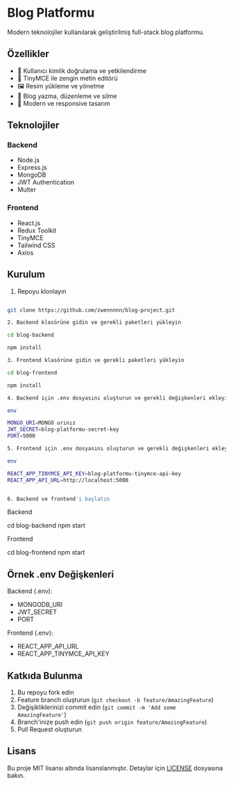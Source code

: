 # Blog Platformu

Modern teknolojiler kullanılarak geliştirilmiş full-stack blog platformu.

## Özellikler

- 🔐 Kullanıcı kimlik doğrulama ve yetkilendirme
- 📝 TinyMCE ile zengin metin editörü
- 🖼️ Resim yükleme ve yönetme
- 💬 Blog yazma, düzenleme ve silme
- 🎨 Modern ve responsive tasarım

## Teknolojiler

### Backend
- Node.js
- Express.js
- MongoDB
- JWT Authentication
- Multer

### Frontend
- React.js
- Redux Toolkit
- TinyMCE
- Tailwind CSS
- Axios

## Kurulum

1. Repoyu klonlayın

```bash 

git clone https://github.com/zwennnnn/blog-project.git

2. Backend klasörüne gidin ve gerekli paketleri yükleyin

cd blog-backend

npm install

3. Frontend klasörüne gidin ve gerekli paketleri yükleyin

cd blog-frontend    

npm install

4. Backend için .env dosyasını oluşturun ve gerekli değişkenleri ekleyin

env

MONGO_URI=MONGO urınız
JWT_SECRET=blog-platformu-secret-key
PORT=5000

5. Frontend için .env dosyasını oluşturun ve gerekli değişkenleri ekleyin

env 

REACT_APP_TINYMCE_API_KEY=blog-platformu-tinymce-api-key
REACT_APP_API_URL=http://localhost:5000


6. Backend ve frontend'i başlatın

```

Backend

cd blog-backend
npm start

Frontend

cd blog-frontend
npm start


## Örnek .env Değişkenleri

Backend (.env):
- MONGODB_URI
- JWT_SECRET
- PORT

Frontend (.env):
- REACT_APP_API_URL
- REACT_APP_TINYMCE_API_KEY

## Katkıda Bulunma

1. Bu repoyu fork edin
2. Feature branch oluşturun (`git checkout -b feature/AmazingFeature`)
3. Değişikliklerinizi commit edin (`git commit -m 'Add some AmazingFeature'`)
4. Branch'inize push edin (`git push origin feature/AmazingFeature`)
5. Pull Request oluşturun

## Lisans

Bu proje MIT lisansı altında lisanslanmıştır. Detaylar için [LICENSE](LICENSE) dosyasına bakın.

